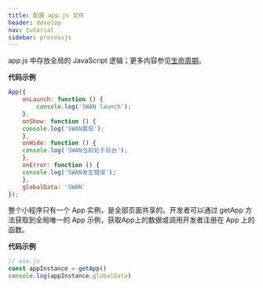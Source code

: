 ```yaml
---
title: 配置 app.js 文件
header: develop
nav: tutorial
sidebar: processjs
---
```




app.js 中存放全局的 JavaScript 逻辑；更多内容参见[生命周期](https://smartprogram.baidu.com/docs/develop/framework/process_life/)。

**代码示例**

```javascript
App({
    onLaunch: function () {
        console.log('SWAN launch');
    },
    onShow: function () {
	console.log('SWAN展现');
    },
    onHide: function () {
	console.log('SWAN当前处于后台');
    },
    onError: function () {
	console.log('SWAN发生错误');
    },
    globalData: 'SWAN'
});
```

整个小程序只有一个 App 实例，是全部页面共享的。开发者可以通过 getApp 方法获取到全局唯一的 App 示例，获取App上的数据或调用开发者注册在 App 上的函数。

**代码示例**

```js
// xxx.js
const appInstance = getApp()
console.log(appInstance.globalData)
```
